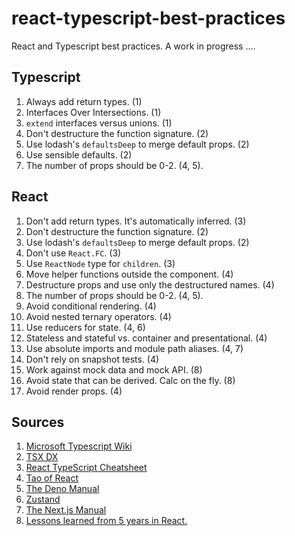 # react-typescript-best-practices

React and Typescript best practices.
A work in progress ....

## Typescript

1. Always add return types. (1)
2. Interfaces Over Intersections. (1)
3. `extend` interfaces versus unions. (1)
4. Don't destructure the function signature. (2)
5. Use lodash's `defaultsDeep` to merge default props. (2)
6. Use sensible defaults. (2)
7. The number of props should be 0-2. (4, 5).

## React

1. Don't add return types. It's automatically inferred. (3)
2. Don't destructure the function signature. (2)
3. Use lodash's `defaultsDeep` to merge default props. (2)
4. Don't use `React.FC`. (3)
5. Use `ReactNode` type for `children`. (3)
6. Move helper functions outside the component. (4)
7. Destructure props and use only the destructured names. (4)
8. The number of props should be 0-2. (4, 5).
9. Avoid conditional rendering. (4)
10. Avoid nested ternary operators. (4)
11. Use reducers for state. (4, 6)
12. Stateless and stateful vs. container and presentational. (4)
13. Use absolute imports and module path aliases. (4, 7)
14. Don't rely on snapshot tests. (4)
15. Work against mock data and mock API. (8)
16. Avoid state that can be derived. Calc on the fly. (8)
17. Avoid render props. (4)

## Sources

1. [Microsoft Typescript Wiki](https://github.com/microsoft/TypeScript/wiki/Performance)
2. [TSX DX](https://github.com/osequi/test-tsx-dx-2)
3. [React TypeScript Cheatsheet](https://react-typescript-cheatsheet.netlify.app/)
4. [Tao of React](https://alexkondov.com/tao-of-react/)
5. [The Deno Manual](https://deno.land/manual)
6. [Zustand](https://github.com/pmndrs/zustand)
7. [The Next.js Manual](https://nextjs.org/docs/advanced-features/module-path-aliases)
8. [Lessons learned from 5 years in React.](https://www.dropbox.com/s/tsid5bnphznbvjv/Lessons%20learned%20from%205%20years%20in%20React.docx?dl=0)
